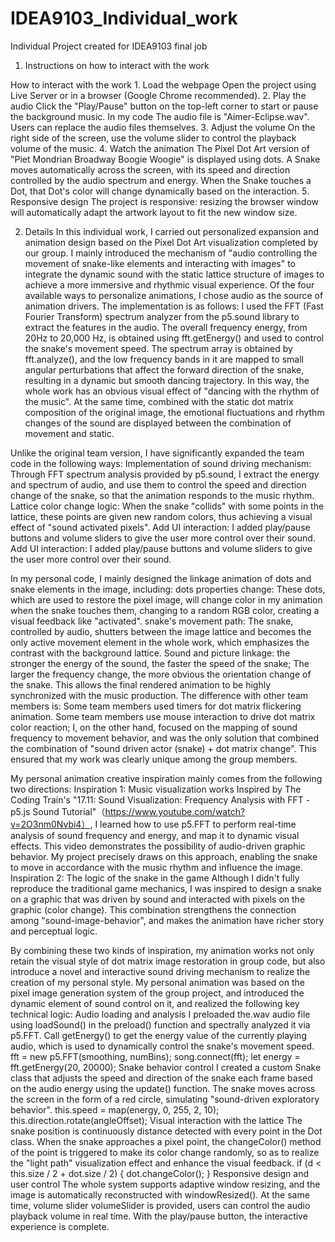 # IDEA9103_Individual_work
Individual Project created for IDEA9103 final job

1. Instructions on how to interact with the work

How to interact with the work
1️. Load the webpage
Open the project using Live Server or in a browser (Google Chrome recommended).
2️. Play the audio
Click the "Play/Pause" button on the top-left corner to start or pause the background music.
In my code The audio file is "Aimer-Eclipse.wav". Users can replace the audio files themselves.
3️. Adjust the volume
On the right side of the screen, use the volume slider to control the playback volume of the music.
4️. Watch the animation
The Pixel Dot Art version of "Piet Mondrian Broadway Boogie Woogie" is displayed using dots.
A Snake moves automatically across the screen, with its speed and direction controlled by the audio spectrum and energy.
When the Snake touches a Dot, that Dot's color will change dynamically based on the interaction.
5️. Responsive design
The project is responsive: resizing the browser window will automatically adapt the artwork layout to fit the new window size.


2. Details
In this individual work, I carried out personalized expansion and animation design based on the Pixel Dot Art visualization completed by our group. I mainly introduced the mechanism of "audio controlling the movement of snake-like elements and interacting with images" to integrate the dynamic sound with the static lattice structure of images to achieve a more immersive and rhythmic visual experience.
Of the four available ways to personalize animations, I chose audio as the source of animation drivers. The implementation is as follows:
I used the FFT (Fast Fourier Transform) spectrum analyzer from the p5.sound library to extract the features in the audio.
The overall frequency energy, from 20Hz to 20,000 Hz, is obtained using fft.getEnergy() and used to control the snake's movement speed.
The spectrum array is obtained by fft.analyze(), and the low frequency bands in it are mapped to small angular perturbations that affect the forward direction of the snake, resulting in a dynamic but smooth dancing trajectory.
In this way, the whole work has an obvious visual effect of "dancing with the rhythm of the music". At the same time, combined with the static dot matrix composition of the original image, the emotional fluctuations and rhythm changes of the sound are displayed between the combination of movement and static.


Unlike the original team version, I have significantly expanded the team code in the following ways:
Implementation of sound driving mechanism: Through FFT spectrum analysis provided by p5.sound, I extract the energy and spectrum of audio, and use them to control the speed and direction change of the snake, so that the animation responds to the music rhythm.
Lattice color change logic: When the snake "collids" with some points in the lattice, these points are given new random colors, thus achieving a visual effect of "sound activated pixels".
Add UI interaction: I added play/pause buttons and volume sliders to give the user more control over their sound.
Add UI interaction: I added play/pause buttons and volume sliders to give the user more control over their sound.


In my personal code, I mainly designed the linkage animation of dots and snake elements in the image, including:
dots properties change: These dots, which are used to restore the pixel image, will change color in my animation when the snake touches them, changing to a random RGB color, creating a visual feedback like "activated".
snake's movement path: The snake, controlled by audio, shutters between the image lattice and becomes the only active movement element in the whole work, which emphasizes the contrast with the background lattice.
Sound and picture linkage: the stronger the energy of the sound, the faster the speed of the snake; The larger the frequency change, the more obvious the orientation change of the snake. This allows the final rendered animation to be highly synchronized with the music production.
The difference with other team members is:
Some team members used timers for dot matrix flickering animation.
Some team members use mouse interaction to drive dot matrix color reaction;
I, on the other hand, focused on the mapping of sound frequency to movement behavior, and was the only solution that combined the combination of "sound driven actor (snake) + dot matrix change".
This ensured that my work was clearly unique among the group members.


My personal animation creative inspiration mainly comes from the following two directions:
Inspiration 1: Music visualization works
Inspired by The Coding Train's "17.11: Sound Visualization: Frequency Analysis with FFT - p5.js Sound Tutorial"（https://www.youtube.com/watch?v=2O3nm0Nvbi4）, I learned how to use p5.FFT to perform real-time analysis of sound frequency and energy, and map it to dynamic visual effects. This video demonstrates the possibility of audio-driven graphic behavior. My project precisely draws on this approach, enabling the snake to move in accordance with the music rhythm and influence the image.
Inspiration 2: The logic of the snake in the game
Although I didn't fully reproduce the traditional game mechanics, I was inspired to design a snake on a graphic that was driven by sound and interacted with pixels on the graphic (color change). This combination strengthens the connection among "sound-image-behavior", and makes the animation have richer story and perceptual logic.

By combining these two kinds of inspiration, my animation works not only retain the visual style of dot matrix image restoration in group code, but also introduce a novel and interactive sound driving mechanism to realize the creation of my personal style.
My personal animation was based on the pixel image generation system of the group project, and introduced the dynamic element of sound control on it, and realized the following key technical logic:
Audio loading and analysis
I preloaded the.wav audio file using loadSound() in the preload() function and spectrally analyzed it via p5.FFT. Call getEnergy() to get the energy value of the currently playing audio, which is used to dynamically control the snake's movement speed.
fft = new p5.FFT(smoothing, numBins);
song.connect(fft);
let energy = fft.getEnergy(20, 20000);
Snake behavior control
I created a custom Snake class that adjusts the speed and direction of the snake each frame based on the audio energy using the update() function. The snake moves across the screen in the form of a red circle, simulating "sound-driven exploratory behavior".
this.speed = map(energy, 0, 255, 2, 10);
this.direction.rotate(angleOffset);
Visual interaction with the lattice
The snake position is continuously distance detected with every point in the Dot class. When the snake approaches a pixel point, the changeColor() method of the point is triggered to make its color change randomly, so as to realize the "light path" visualization effect and enhance the visual feedback.
if (d < this.size / 2 + dot.size / 2) {
 dot.changeColor();
}
Responsive design and user control
The whole system supports adaptive window resizing, and the image is automatically reconstructed with windowResized(). At the same time, volume slider volumeSlider is provided, users can control the audio playback volume in real time. With the play/pause button, the interactive experience is complete.

